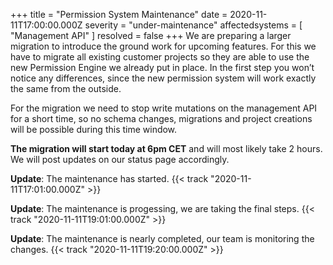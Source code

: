 +++
title = "Permission System Maintenance"
date = 2020-11-11T17:00:00.000Z
severity = "under-maintenance"
affectedsystems = [
  "Management API"
]
resolved = false
+++
We are preparing a larger migration to introduce the ground work for upcoming features. For this we have to migrate all existing customer projects so they are able to use the new Permission Engine we already put in place. In the first step you won’t notice any differences, since the new permission system will work exactly the same from the outside. 

For the migration we need to stop write mutations on the management API for a short time, so no schema changes, migrations and project creations will be possible during this time window. 

**The migration will start today at 6pm CET** and will most likely take 2 hours. We will post updates on our status page accordingly.

**Update**: The maintenance has started. {{< track "2020-11-11T17:01:00.000Z" >}}

**Update**: The maintenance is progessing, we are taking the final steps. {{< track "2020-11-11T19:01:00.000Z" >}}

**Update**: The maintenance is nearly completed, our team is monitoring the changes. {{< track "2020-11-11T19:20:00.000Z" >}}